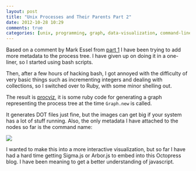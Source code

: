 ```yaml
---
layout: post
title: "Unix Processes and Their Parents Part 2"
date: 2012-10-28 10:29
comments: true
categories: [unix, programming, graph, data-visualization, command-line, javascript, sigmajs]
---
```


Based on a comment by Mark Essel from [part 1](/blog/2012/10/14/unix-processes-and-their-parents/) I have been trying
to add more metadata to the process tree. I have given up on doing it in a one-liner, so I started using bash scripts.

Then, after a few hours of hacking bash, I got annoyed with the difficulty of very basic things such as incrementing
integers and dealing with collections, so I switched over to Ruby, with some minor shelling out.

The result is [procviz](https://github.com/tlehman/procviz), it is some ruby code for generating a graph representing
the process tree at the time `Graph.new` is called.

It generates DOT files just fine, but the images can get big if your system has a lot of stuff running. Also, the only
metadata I have attached to the nodes so far is the command name:

<a href="/images/blogimg/proc_with_names.png">
  <img src="/images/blogimg/proc_with_names.png">
</a>

I wanted to make this into a more interactive visualization, but so far I have had a hard time getting Sigma.js or Arbor.js
to embed into this Octopress blog. I have been meaning to get a better understanding of javascript.
